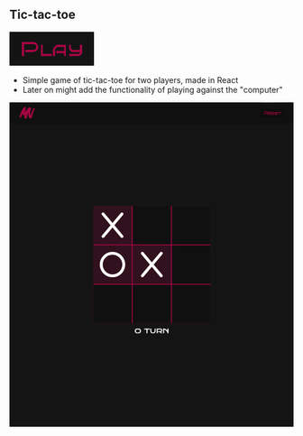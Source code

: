 ## Tic-tac-toe

[<img src="https://github.com/matiss-norenbergs/tic-tac-toe/blob/main/public/playButton.png" alt="playBtn" />](https://matiss-norenbergs.github.io/tic-tac-toe/)

- Simple game of tic-tac-toe for two players, made in React
- Later on might add the functionality of playing against the "computer"

<img src="https://github.com/matiss-norenbergs/tic-tac-toe/blob/main/public/thumb.png" alt="Screenshot" width="600" />